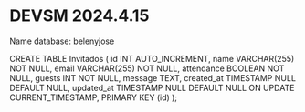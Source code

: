 # DEVSM 2024.4.15

Name database: belenyjose

CREATE TABLE Invitados (
    id INT AUTO_INCREMENT,
    name VARCHAR(255) NOT NULL,
    email VARCHAR(255) NOT NULL,
    attendance BOOLEAN NOT NULL,
    guests INT NOT NULL,
    message TEXT,
    created_at TIMESTAMP NULL DEFAULT NULL,
    updated_at TIMESTAMP NULL DEFAULT NULL ON UPDATE CURRENT_TIMESTAMP,
    PRIMARY KEY (id)
);

